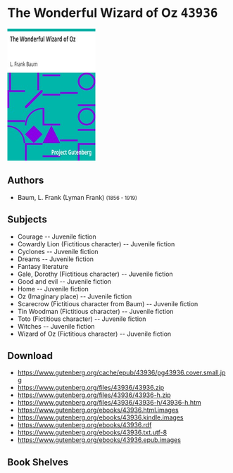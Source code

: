 # The Wonderful Wizard of Oz <kbd>43936</kbd>

![](./cover.medium.jpg "")

## Authors


 - Baum, L. Frank (Lyman Frank) <small>(1856 - 1919)</small>

## Subjects


 - Courage -- Juvenile fiction
 - Cowardly Lion (Fictitious character) -- Juvenile fiction
 - Cyclones -- Juvenile fiction
 - Dreams -- Juvenile fiction
 - Fantasy literature
 - Gale, Dorothy (Fictitious character) -- Juvenile fiction
 - Good and evil -- Juvenile fiction
 - Home -- Juvenile fiction
 - Oz (Imaginary place) -- Juvenile fiction
 - Scarecrow (Fictitious character from Baum) -- Juvenile fiction
 - Tin Woodman (Fictitious character) -- Juvenile fiction
 - Toto (Fictitious character) -- Juvenile fiction
 - Witches -- Juvenile fiction
 - Wizard of Oz (Fictitious character) -- Juvenile fiction

## Download


 - https://www.gutenberg.org/cache/epub/43936/pg43936.cover.small.jpg
 - https://www.gutenberg.org/files/43936/43936.zip
 - https://www.gutenberg.org/files/43936/43936-h.zip
 - https://www.gutenberg.org/files/43936/43936-h/43936-h.htm
 - https://www.gutenberg.org/ebooks/43936.html.images
 - https://www.gutenberg.org/ebooks/43936.kindle.images
 - https://www.gutenberg.org/ebooks/43936.rdf
 - https://www.gutenberg.org/ebooks/43936.txt.utf-8
 - https://www.gutenberg.org/ebooks/43936.epub.images

## Book Shelves


